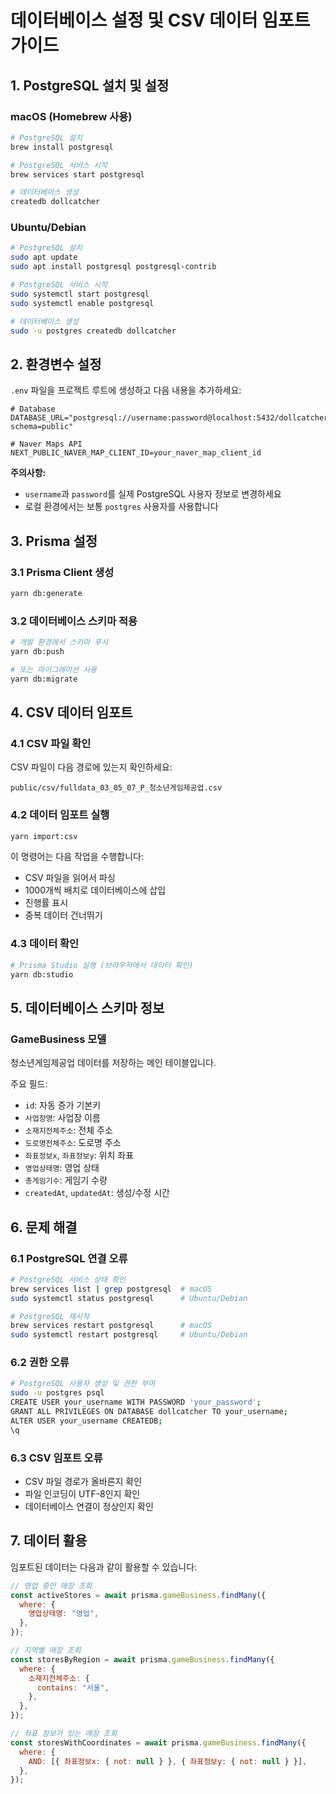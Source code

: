 # 데이터베이스 설정 및 CSV 데이터 임포트 가이드

## 1. PostgreSQL 설치 및 설정

### macOS (Homebrew 사용)

```bash
# PostgreSQL 설치
brew install postgresql

# PostgreSQL 서비스 시작
brew services start postgresql

# 데이터베이스 생성
createdb dollcatcher
```

### Ubuntu/Debian

```bash
# PostgreSQL 설치
sudo apt update
sudo apt install postgresql postgresql-contrib

# PostgreSQL 서비스 시작
sudo systemctl start postgresql
sudo systemctl enable postgresql

# 데이터베이스 생성
sudo -u postgres createdb dollcatcher
```

## 2. 환경변수 설정

`.env` 파일을 프로젝트 루트에 생성하고 다음 내용을 추가하세요:

```env
# Database
DATABASE_URL="postgresql://username:password@localhost:5432/dollcatcher?schema=public"

# Naver Maps API
NEXT_PUBLIC_NAVER_MAP_CLIENT_ID=your_naver_map_client_id
```

**주의사항:**

- `username`과 `password`를 실제 PostgreSQL 사용자 정보로 변경하세요
- 로컬 환경에서는 보통 `postgres` 사용자를 사용합니다

## 3. Prisma 설정

### 3.1 Prisma Client 생성

```bash
yarn db:generate
```

### 3.2 데이터베이스 스키마 적용

```bash
# 개발 환경에서 스키마 푸시
yarn db:push

# 또는 마이그레이션 사용
yarn db:migrate
```

## 4. CSV 데이터 임포트

### 4.1 CSV 파일 확인

CSV 파일이 다음 경로에 있는지 확인하세요:

```
public/csv/fulldata_03_05_07_P_청소년게임제공업.csv
```

### 4.2 데이터 임포트 실행

```bash
yarn import:csv
```

이 명령어는 다음 작업을 수행합니다:

- CSV 파일을 읽어서 파싱
- 1000개씩 배치로 데이터베이스에 삽입
- 진행률 표시
- 중복 데이터 건너뛰기

### 4.3 데이터 확인

```bash
# Prisma Studio 실행 (브라우저에서 데이터 확인)
yarn db:studio
```

## 5. 데이터베이스 스키마 정보

### GameBusiness 모델

청소년게임제공업 데이터를 저장하는 메인 테이블입니다.

주요 필드:

- `id`: 자동 증가 기본키
- `사업장명`: 사업장 이름
- `소재지전체주소`: 전체 주소
- `도로명전체주소`: 도로명 주소
- `좌표정보x`, `좌표정보y`: 위치 좌표
- `영업상태명`: 영업 상태
- `총게임기수`: 게임기 수량
- `createdAt`, `updatedAt`: 생성/수정 시간

## 6. 문제 해결

### 6.1 PostgreSQL 연결 오류

```bash
# PostgreSQL 서비스 상태 확인
brew services list | grep postgresql  # macOS
sudo systemctl status postgresql      # Ubuntu/Debian

# PostgreSQL 재시작
brew services restart postgresql      # macOS
sudo systemctl restart postgresql     # Ubuntu/Debian
```

### 6.2 권한 오류

```bash
# PostgreSQL 사용자 생성 및 권한 부여
sudo -u postgres psql
CREATE USER your_username WITH PASSWORD 'your_password';
GRANT ALL PRIVILEGES ON DATABASE dollcatcher TO your_username;
ALTER USER your_username CREATEDB;
\q
```

### 6.3 CSV 임포트 오류

- CSV 파일 경로가 올바른지 확인
- 파일 인코딩이 UTF-8인지 확인
- 데이터베이스 연결이 정상인지 확인

## 7. 데이터 활용

임포트된 데이터는 다음과 같이 활용할 수 있습니다:

```javascript
// 영업 중인 매장 조회
const activeStores = await prisma.gameBusiness.findMany({
  where: {
    영업상태명: "영업",
  },
});

// 지역별 매장 조회
const storesByRegion = await prisma.gameBusiness.findMany({
  where: {
    소재지전체주소: {
      contains: "서울",
    },
  },
});

// 좌표 정보가 있는 매장 조회
const storesWithCoordinates = await prisma.gameBusiness.findMany({
  where: {
    AND: [{ 좌표정보x: { not: null } }, { 좌표정보y: { not: null } }],
  },
});
```
